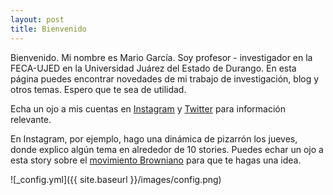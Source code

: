 ```yaml
---
layout: post
title: Bienvenido
---
```


Bienvenido. Mi nombre es Mario García. Soy profesor - investigador en la FECA-UJED en la Universidad Juárez del Estado de Durango. En esta página puedes encontrar novedades de mi trabajo de investigación, blog y otros temas. Espero que te sea de utilidad.

Echa un ojo a mis cuentas en [Instagram](https://www.instagram.com/marionomics/) y [Twitter](https://twitter.com/marionomics_) para información relevante.

En Instagram, por ejemplo, hago una dinámica de pizarrón los jueves, donde explico algún tema en alrededor de 10 stories. Puedes echar un ojo a esta story sobre el [movimiento Browniano](https://www.instagram.com/stories/highlights/17847009770220630/) para que te hagas una idea.

![_config.yml]({{ site.baseurl }}/images/config.png)

